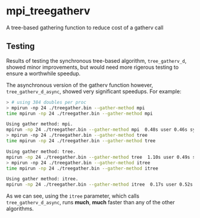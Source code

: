 # mpi_treegatherv

A tree-based gathering function to reduce cost of a gatherv call

## Testing

Results of testing the synchronous tree-based algorithm,
`tree_gatherv_d`, showed minor
improvements, but would need more rigerous testing to ensure a 
worthwhile speedup.

The asynchronous version of the gatherv function however, `tree_gatherv_d_async`,
showed very significant speedups. For example:

```bash
> # using 384 doubles per proc
> mpirun -np 24 ./treegather.bin --gather-method mpi
time mpirun -np 24 ./treegather.bin --gather-method mpi

Using gather method: mpi.
mpirun -np 24 ./treegather.bin --gather-method mpi  0.48s user 0.46s system 1346% cpu 0.070 total
> mpirun -np 24 ./treegather.bin --gather-method tree
time mpirun -np 24 ./treegather.bin --gather-method tree

Using gather method: tree.
mpirun -np 24 ./treegather.bin --gather-method tree  1.10s user 0.49s system 1482% cpu 0.107 total
> mpirun -np 24 ./treegather.bin --gather-method itree
time mpirun -np 24 ./treegather.bin --gather-method itree

Using gather method: itree.
mpirun -np 24 ./treegather.bin --gather-method itree  0.17s user 0.52s system 1091% cpu 0.064 total
```

As we can see, using the `itree` parameter, which calls `tree_gatherv_d_async`, runs
__much__, __much__ faster than any of the other algorithms.

